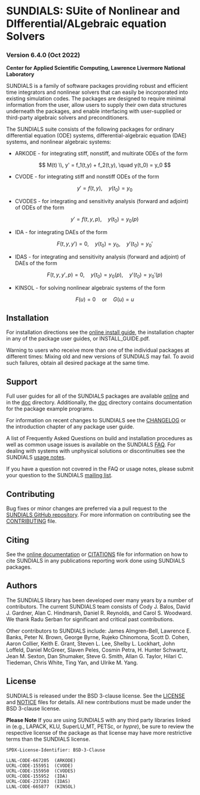 # SUNDIALS: SUite of Nonlinear and DIfferential/ALgebraic equation Solvers #
### Version 6.4.0 (Oct 2022) ###

**Center for Applied Scientific Computing, Lawrence Livermore National Laboratory**

SUNDIALS is a family of software packages providing robust and efficient time
integrators and nonlinear solvers that can easily be incorporated into existing
simulation codes. The packages are designed to require minimal information from
the user, allow users to supply their own data structures underneath the
packages, and enable interfacing with user-supplied or third-party algebraic
solvers and preconditioners.

The SUNDIALS suite consists of the following packages for ordinary differential
equation (ODE) systems, differential-algebraic equation (DAE) systems, and
nonlinear algebraic systems:

* ARKODE - for integrating stiff, nonstiff, and multirate ODEs of the form

  $$ M(t) \\, y' = f_1(t,y) + f_2(t,y), \quad y(t_0) = y_0 $$

* CVODE - for integrating stiff and nonstiff ODEs of the form

  $$ y' = f(t,y), \quad y(t_0) = y_0 $$

* CVODES - for integrating and sensitivity analysis (forward and adjoint) of
  ODEs of the form

  $$ y' = f(t,y,p), \quad y(t_0) = y_0(p) $$

* IDA - for integrating DAEs of the form

  $$ F(t,y,y') = 0, \quad y(t_0) = y_0, \quad y'(t_0) = y_0' $$

* IDAS - for integrating and sensitivity analysis (forward and adjoint) of DAEs
  of the form

  $$ F(t,y,y',p) = 0, \quad y(t_0) = y_0(p), \quad y'(t_0) = y_0'(p) $$

* KINSOL - for solving nonlinear algebraic systems of the form

  $$ F(u) = 0 \quad \text{or} \quad G(u) = u $$

## Installation ##

For installation directions see the [online install guide](https://sundials.readthedocs.io/en/latest/Install_link.html),
the installation chapter in any of the package user guides, or INSTALL_GUIDE.pdf.

Warning to users who receive more than one of the individual packages at
different times: Mixing old and new versions of SUNDIALS may fail. To avoid
such failures, obtain all desired package at the same time.

## Support ##

Full user guides for all of the SUNDIALS packages are available [online](https://sundials.readthedocs.io)
and in the [doc](./doc) directory. Additionally, the [doc](./doc) directory
contains documentation for the package example programs.

For information on recent changes to SUNDIALS see the [CHANGELOG](./CHANGELOG.md)
or the introduction chapter of any package user guide.

A list of Frequently Asked Questions on build and installation procedures as
well as common usage issues is available on the SUNDIALS [FAQ](https://computing.llnl.gov/projects/sundials/faq).
For dealing with systems with unphysical solutions or discontinuities see the
SUNDIALS [usage notes](https://computing.llnl.gov/projects/sundials/usage-notes).

If you have a question not covered in the FAQ or usage notes, please submit
your question to the SUNDIALS [mailing list](https://computing.llnl.gov/projects/sundials/mailing-list).

## Contributing ##

Bug fixes or minor changes are preferred via a pull request to the
[SUNDIALS GitHub repository](https://github.com/LLNL/sundials). For more
information on contributing see the [CONTRIBUTING](./CONTRIBUTING.md) file.

## Citing ##

See the [online documentation](https://sundials.readthedocs.io/en/latest/index.html#citing)
or [CITATIONS](./CITATIONS.md) file for information on how to cite SUNDIALS in
any publications reporting work done using SUNDIALS packages.

## Authors ##

The SUNDIALS library has been developed over many years by a number of
contributors. The current SUNDIALS team consists of Cody J. Balos,
David J. Gardner, Alan C. Hindmarsh, Daniel R. Reynolds, and Carol S. Woodward.
We thank Radu Serban for significant and critical past contributions.

Other contributors to SUNDIALS include: James Almgren-Bell, Lawrence E. Banks,
Peter N. Brown, George Byrne, Rujeko Chinomona, Scott D. Cohen, Aaron Collier,
Keith E. Grant, Steven L. Lee, Shelby L. Lockhart, John Loffeld, Daniel McGreer,
Slaven Peles, Cosmin Petra, H. Hunter Schwartz, Jean M. Sexton,
Dan Shumaker, Steve G. Smith, Allan G. Taylor, Hilari C. Tiedeman, Chris White,
Ting Yan, and Ulrike M. Yang.

## License ##

SUNDIALS is released under the BSD 3-clause license. See the [LICENSE](./LICENSE)
and [NOTICE](./NOTICE) files for details. All new contributions must be made
under the BSD 3-clause license.

**Please Note** If you are using SUNDIALS with any third party libraries linked
in (e.g., LAPACK, KLU, SuperLU_MT, PETSc, or *hypre*), be sure to review the
respective license of the package as that license may have more restrictive
terms than the SUNDIALS license.

```
SPDX-License-Identifier: BSD-3-Clause

LLNL-CODE-667205  (ARKODE)
UCRL-CODE-155951  (CVODE)
UCRL-CODE-155950  (CVODES)
UCRL-CODE-155952  (IDA)
UCRL-CODE-237203  (IDAS)
LLNL-CODE-665877  (KINSOL)
```
